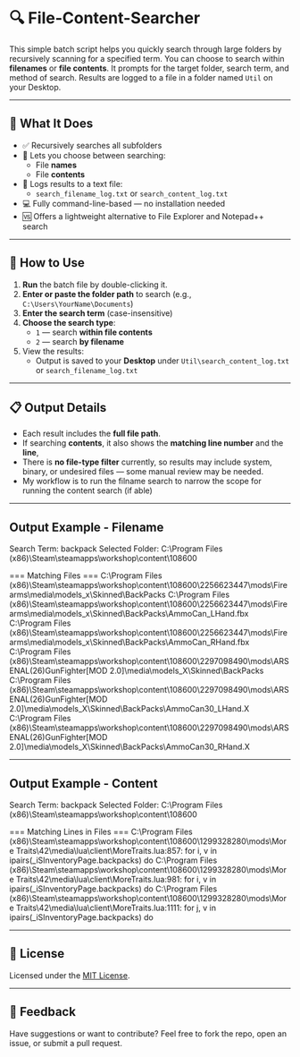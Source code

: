 # 🔍 File-Content-Searcher

This simple batch script helps you quickly search through large folders by recursively scanning for a specified term. You can choose to search within **filenames** or **file contents**. It prompts for the target folder, search term, and method of search. Results are logged to a file in a folder named `Util` on your Desktop.

---

## 🧰 What It Does

- ✅ Recursively searches all subfolders
- 🔎 Lets you choose between searching:
  - File **names**
  - File **contents**
- 📄 Logs results to a text file:
  - `search_filename_log.txt` or `search_content_log.txt`
- 💻 Fully command-line-based — no installation needed
- 🆚 Offers a lightweight alternative to File Explorer and Notepad++ search

---

## 🚀 How to Use

1. **Run** the batch file by double-clicking it.
2. **Enter or paste the folder path** to search (e.g., `C:\Users\YourName\Documents`)
3. **Enter the search term** (case-insensitive)
4. **Choose the search type**:
   - `1` — search **within file contents**
   - `2` — search **by filename**
5. View the results:
   - Output is saved to your **Desktop** under `Util\search_content_log.txt` or `search_filename_log.txt`

---

## 📋 Output Details

- Each result includes the **full file path**.
- If searching **contents**, it also shows the **matching line number** and the **line**, 
- There is **no file-type filter** currently, so results may include system, binary, or undesired files — some manual review may be needed.
- My workflow is to run the filname search to narrow the scope for running the content search (if able)

---

## Output Example - Filename
Search Term: backpack
Selected Folder: C:\Program Files (x86)\Steam\steamapps\workshop\content\108600

=== Matching Files === 
C:\Program Files (x86)\Steam\steamapps\workshop\content\108600\2256623447\mods\Firearms\media\models_x\Skinned\BackPacks
C:\Program Files (x86)\Steam\steamapps\workshop\content\108600\2256623447\mods\Firearms\media\models_x\Skinned\BackPacks\AmmoCan_LHand.fbx
C:\Program Files (x86)\Steam\steamapps\workshop\content\108600\2256623447\mods\Firearms\media\models_x\Skinned\BackPacks\AmmoCan_RHand.fbx
C:\Program Files (x86)\Steam\steamapps\workshop\content\108600\2297098490\mods\ARSENAL(26)GunFighter[MOD 2.0]\media\models_X\Skinned\BackPacks
C:\Program Files (x86)\Steam\steamapps\workshop\content\108600\2297098490\mods\ARSENAL(26)GunFighter[MOD 2.0]\media\models_X\Skinned\BackPacks\AmmoCan30_LHand.X
C:\Program Files (x86)\Steam\steamapps\workshop\content\108600\2297098490\mods\ARSENAL(26)GunFighter[MOD 2.0]\media\models_X\Skinned\BackPacks\AmmoCan30_RHand.X

---

## Output Example - Content
Search Term: backpack
Selected Folder: C:\Program Files (x86)\Steam\steamapps\workshop\content\108600

=== Matching Lines in Files === 
C:\Program Files (x86)\Steam\steamapps\workshop\content\108600\1299328280\mods\More Traits\42\media\lua\client\MoreTraits.lua:857:        for i, v in ipairs(_iSInventoryPage.backpacks) do
C:\Program Files (x86)\Steam\steamapps\workshop\content\108600\1299328280\mods\More Traits\42\media\lua\client\MoreTraits.lua:981:        for i, v in ipairs(_iSInventoryPage.backpacks) do
C:\Program Files (x86)\Steam\steamapps\workshop\content\108600\1299328280\mods\More Traits\42\media\lua\client\MoreTraits.lua:1111:        for j, v in ipairs(_iSInventoryPage.backpacks) do

---

## 📝 License

Licensed under the [MIT License](LICENSE).

---

## 💬 Feedback

Have suggestions or want to contribute? Feel free to fork the repo, open an issue, or submit a pull request.
